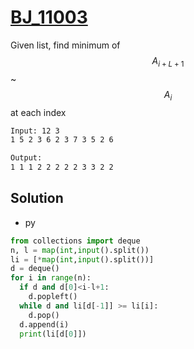 # [BJ_11003](https://acmicpc.net/problem/11003)

Given list, find minimum of $$ A_{i + L + 1} $$ ~ $$ A_i $$ at each index

```txt
Input: 12 3
1 5 2 3 6 2 3 7 3 5 2 6

Output:
1 1 1 2 2 2 2 2 3 3 2 2
```

## Solution

* py

```py
from collections import deque
n, l = map(int,input().split())
li = [*map(int,input().split())]
d = deque()
for i in range(n):
  if d and d[0]<i-l+1:
    d.popleft()
  while d and li[d[-1]] >= li[i]:
    d.pop()
  d.append(i)
  print(li[d[0]])
```
